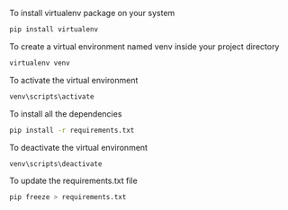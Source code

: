 To install virtualenv package on your system

```bash
pip install virtualenv
``` 

To create a virtual environment named venv inside your project directory

```bash
virtualenv venv
``` 

To activate the virtual environment

```bash
venv\scripts\activate
```

To install all the dependencies

```bash
pip install -r requirements.txt
```

To deactivate the virtual environment

```bash
venv\scripts\deactivate
```

To update the requirements.txt file

```bash
pip freeze > requirements.txt
```

